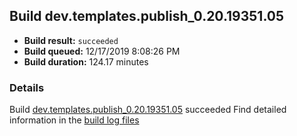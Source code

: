 ## Build dev.templates.publish_0.20.19351.05
- **Build result:** `succeeded`
- **Build queued:** 12/17/2019 8:08:26 PM
- **Build duration:** 124.17 minutes
### Details
Build [dev.templates.publish_0.20.19351.05](https://winappstudio.visualstudio.com/web/build.aspx?pcguid=a4ef43be-68ce-4195-a619-079b4d9834c2&builduri=vstfs%3a%2f%2f%2fBuild%2fBuild%2f32381) succeeded
Find detailed information in the [build log files]()
